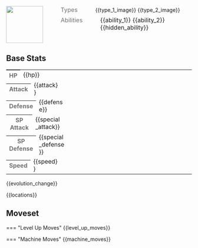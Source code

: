 <div style="display: flex; flex-direction: row; column-gap: 3rem; align-content: center;">
  <img src="../../img/pokemon/{{pokemon_name}}.png" width="100"/>

  <div>
    <div style="display: flex; flex-direction: row; column-gap: 3rem; alignt-items: center; margin-bottom: 0.5rem;">
      <p style="color: #737373; margin: 0px; font-size: 16px; font-weight: normal;">Types</p>
      <div style="display: flex; flex-direction: row; align-items: center; column-gap: 1rem">
        {{type_1_image}}
        {{type_2_image}}
      </div>
    </div>
    <div style="display: flex; flex-direction: row; column-gap: 3rem; alignt-items: center; ">
      <p style="color: #737373; margin: 0px;  font-weight: normal; font-size:16px;">Abilities</p>
      <div style="display: flex; flex-direction: row; align-items: center; font-size: 16px">
        {{ability_1}}
        {{ability_2}}
        {{hidden_ability}}
      </div>
    </div>
  </div>
</div>

## Base Stats
<table style="width: 100%">
  <tbody style="width: 100%;">
    <tr style="display: flex; align-items: center;">
      <th style="color: #737373;" >HP</th>
      <td style="border-top: none; width: 70px">{{hp}}</td>
      <td style="width: 100%; min-width: 450px; border-top: none;">
        <div style="width: {{hp_width}}%;" class="ranking-bar rank-{{hp_rank}}">
        </div>
      </td>
    </tr>
    <tr style="display: flex; align-items: center;">
      <th style="color: #737373;">Attack</th>
      <td style="border-top: none; width: 70px">{{attack}}</td>
      <td style="width: 100%; min-width: 450px; border-top: none;">
        <div style="width: {{atk_width}}%;" class="ranking-bar rank-{{atk_rank}}">
        </div>
      </td>
    </tr>
    <tr style="display: flex; align-items: center;">
      <th style="color: #737373;">Defense</th>
      <td style="border-top: none; width: 70px">{{defense}}</td>
      <td style="width: 100%; min-width: 450px; border-top: none;">
        <div style="width: {{def_width}}%;" class="ranking-bar rank-{{def_rank}}">
        </div>
      </td>
    </tr>
    <tr style="display: flex; align-items: center;">
      <th style="color: #737373;">SP Attack</th>
      <td style="border-top: none; width: 70px">{{special_attack}}</td>
      <td style="width: 100%; min-width: 450px; border-top: none;">
        <div style="width: {{sp_atk_width}}%;" class="ranking-bar rank-{{sp_atk_rank}}">
        </div>
      </td>
    </tr>
    <tr style="display: flex; align-items: center;">
      <th style="color: #737373;">SP Defense</th>
      <td style="border-top: none; width: 70px">{{special_defense}}</td>
      <td style="width: 100%; min-width: 450px; border-top: none;">
        <div style="width: {{sp_def_width}}%;" class="ranking-bar rank-{{sp_def_rank}}">
        </div>
      </td>
    </tr>
    <tr style="display: flex; align-items: center;">
      <th style="color: #737373;">Speed</th>
      <td style="border-top: none; width: 70px">{{speed}}</td>
      <td style="width: 100%; min-width: 450px; border-top: none;">
        <div style="width: {{speed_width}}%;" class="ranking-bar rank-{{speed_rank}}">
        </div>
      </td>
    </tr>
  </tbody>
</table>

{{evolution_change}}

{{locations}}

## Moveset

=== "Level Up Moves"
    {{level_up_moves}}

=== "Machine Moves"
    {{machine_moves}}

